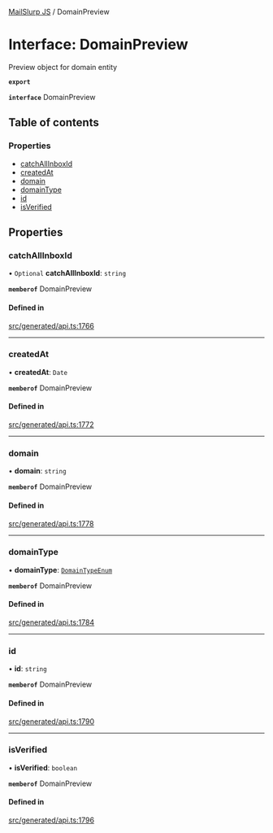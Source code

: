 [MailSlurp JS](../README.md) / DomainPreview

# Interface: DomainPreview

Preview object for domain entity

**`export`**

**`interface`** DomainPreview

## Table of contents

### Properties

- [catchAllInboxId](DomainPreview.md#catchallinboxid)
- [createdAt](DomainPreview.md#createdat)
- [domain](DomainPreview.md#domain)
- [domainType](DomainPreview.md#domaintype)
- [id](DomainPreview.md#id)
- [isVerified](DomainPreview.md#isverified)

## Properties

### catchAllInboxId

• `Optional` **catchAllInboxId**: `string`

**`memberof`** DomainPreview

#### Defined in

[src/generated/api.ts:1766](https://github.com/mailslurp/mailslurp-client/blob/113e801/src/generated/api.ts#L1766)

___

### createdAt

• **createdAt**: `Date`

**`memberof`** DomainPreview

#### Defined in

[src/generated/api.ts:1772](https://github.com/mailslurp/mailslurp-client/blob/113e801/src/generated/api.ts#L1772)

___

### domain

• **domain**: `string`

**`memberof`** DomainPreview

#### Defined in

[src/generated/api.ts:1778](https://github.com/mailslurp/mailslurp-client/blob/113e801/src/generated/api.ts#L1778)

___

### domainType

• **domainType**: [`DomainTypeEnum`](../enums/DomainPreview.DomainTypeEnum.md)

**`memberof`** DomainPreview

#### Defined in

[src/generated/api.ts:1784](https://github.com/mailslurp/mailslurp-client/blob/113e801/src/generated/api.ts#L1784)

___

### id

• **id**: `string`

**`memberof`** DomainPreview

#### Defined in

[src/generated/api.ts:1790](https://github.com/mailslurp/mailslurp-client/blob/113e801/src/generated/api.ts#L1790)

___

### isVerified

• **isVerified**: `boolean`

**`memberof`** DomainPreview

#### Defined in

[src/generated/api.ts:1796](https://github.com/mailslurp/mailslurp-client/blob/113e801/src/generated/api.ts#L1796)
